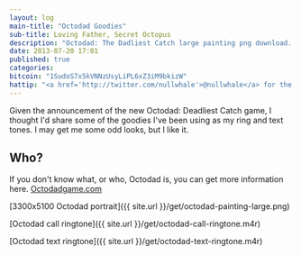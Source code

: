 ```yaml
---
layout: log
main-title: "Octodad Goodies"
sub-title: Loving Father, Secret Octopus
description: "Octodad: The Dadliest Catch large painting png download. Octodad call and text ringtone download."
date: 2013-07-20 17:01
published: true
categories: 
bitcoin: "1SudoS7x5kVNNzUsyLiPL6xZ3iM9bkizW"
hattip: "<a href='http://twitter.com/nullwhale'>@nullwhale</a> for the ringtones.<br><a href='http://twitter.com/devonsoft'>@devonsoft</a> for the largest possible Octodad picture for printing purposes."
---
```


Given the announcement of the new Octodad: Deadliest Catch game, I thought I'd share some of the goodies I've been using as my ring and text tones. I may get me some odd looks, but I like it.

## Who?
If you don't know what, or who, Octodad is, you can get more information here. [Octodadgame.com](http://octodadgame.com)

[3300x5100 Octodad portrait]({{ site.url }}/get/octodad-painting-large.png)

[Octodad call ringtone]({{ site.url }}/get/octodad-call-ringtone.m4r)

[Octodad text ringtone]({{ site.url }}/get/octodad-text-ringtone.m4r)
